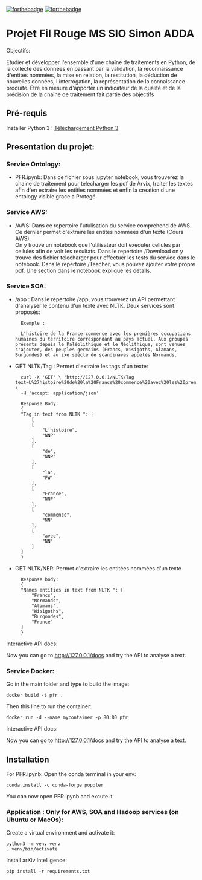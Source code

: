[![forthebadge](https://forthebadge.com/images/badges/made-with-python.svg)](https://forthebadge.com) [![forthebadge](https://forthebadge.com/images/badges/built-with-love.svg)](https://forthebadge.com)

# Projet Fil Rouge MS SIO Simon ADDA 

Objectifs:

Étudier et développer l'ensemble d'une chaîne de traitements en Python, de la collecte des données en passant par la validation, la reconnaissance d'entités nommées, la mise en relation, la restitution, la déduction de  nouvelles données, l'interrogation, la représentation de la connaissance produite. Être en mesure d'apporter un indicateur de la qualité et de la précision de la chaîne de traitement fait partie des objectifs

## Pré-requis

Installer Python 3 : [Téléchargement Python 3](https://www.python.org/downloads/)

## Presentation du projet:

### Service Ontology:

- PFR.ipynb: Dans ce fichier sous jupyter notebook, vous trouverez la chaine de traitement pour telecharger les pdf de Arvix, traiter les textes afin d'en extraire les entities nommées et enfin la creation d'une entology visible grace a Protegé.

### Service AWS:

- /AWS: Dans ce repertoire l'utulisation du service comprehend de AWS. Ce dernier permet d'extraire les entites nommées d'un texte (Cours AWS).                                
        On y trouve un notebook que l'utilisateur doit executer cellules par cellules afin de voir les resultats.
        Dans le repertoire /Download on y trouve des fichier telecharger pour effectuer les tests du service dans le notebook.
        Dans le repertoire /Teacher, vous pouvez ajouter votre propre pdf. Une section dans le notebook explique les details.

### Service SOA:

- /app : Dans le repertoire /app, vous trouverez un API permettant d'analyser le contenu d'un texte avec NLTK. Deux services sont proposés:


        Exemple : 
        
        L'histoire de la France commence avec les premières occupations humaines du territoire correspondant au pays actuel. Aux groupes présents depuis le Paléolithique et le Néolithique, sont venues s'ajouter, des peuples germains (Francs, Wisigoths, Alamans, Burgondes) et au ixe siècle de scandinaves appelés Normands.

- GET NLTK/Tag : Permet d'extraire les tags d'un texte:

        curl -X 'GET' \ 'http://127.0.0.1/NLTK/Tag text=L%27histoire%20de%20la%20France%20commence%20avec%20les%20premi%C3%A8res%20occupations%20humaines%20du%20territoire%20correspondant%20au%20pays%20actuel.%20Aux%20groupes%20pr%C3%A9sents%20depuis%20le%20Pal%C3%A9olithique%20et%20le%20N%C3%A9olithique%2C%20sont%20venues%20s%27ajouter%2C%20des%20peuples%20germains%20%28Francs%2C%20Wisigoths%2C%20Alamans%2C%20Burgondes%29%20et%20au%20ixe%20si%C3%A8cle%20de%20scandinaves%20appel%C3%A9s%20Normands.' \
        -H 'accept: application/json'

        Response Body:
        {
        "Tag in text from NLTK ": [
            [
            [
                "L'histoire",
                "NNP"
            ],
            [
                "de",
                "NNP"
            ],
            [
                "la",
                "FW"
            ],
            [
                "France",
                "NNP"
            ],
            [
                "commence",
                "NN"
            ],
            [
                "avec",
                "NN"
            ]
        ]
        }


- GET NLTK/NER: Permet d'extraire les entitées nommées d'un texte
	
        Response body:
        {
        "Names entities in text from NLTK ": [
            "Francs",
            "Normands",
            "Alamans",
            "Wisigoths",
            "Burgondes",
            "France"
        ]
        }


Interactive API docs: 

Now you can go to http://127.0.0.1/docs and try the API to analyse a text.

### Service Docker:

Go in the main folder and type to build the image:

    docker build -t pfr .

Then this line to run the container:

    docker run -d --name mycontainer -p 80:80 pfr

Interactive API docs: 

Now you can go to http://127.0.0.1/docs and try the API to analyse a text.

## Installation 

For PFR.ipynb: Open the conda terminal in your env:

    conda install -c conda-forge poppler

You can now open PFR.ipynb and excute it.

### Application : Only for AWS, SOA and Hadoop services (on Ubuntu or MacOs):

Create a virtual environment and activate it:

    python3 -m venv venv
    . venv/bin/activate

Install arXiv Intelligence:

    pip install -r requirements.txt
